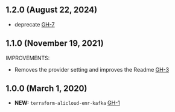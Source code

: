 ## 1.2.0 (August 22, 2024)

- deprecate [GH-7](https://github.com/alibabacloud-automation/terraform-alicloud-emr-kafka/pull/7)

## 1.1.0 (November 19, 2021)

IMPROVEMENTS:

- Removes the provider setting and improves the Readme [GH-3](https://github.com/terraform-alicloud-modules/terraform-alicloud-emr-kafka/pull/3)

## 1.0.0 (March 1, 2020)

- **NEW:** `terraform-alicloud-emr-kafka` [GH-1]( https://github.com/terraform-alicloud-modules/terraform-alicloud-emr-kafka/pull/1)

